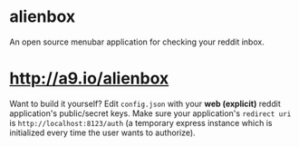# alienbox
An open source menubar application for checking your reddit inbox.

http://a9.io/alienbox
==========
Want to build it yourself? Edit `config.json` with your **web (explicit)** reddit application's public/secret keys. Make sure your application's `redirect uri` is `http://localhost:8123/auth` (a temporary express instance which is initialized every time the user wants to authorize).

